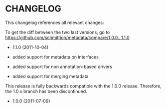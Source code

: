 CHANGELOG
=========

This changelog references all relevant changes:

To get the diff between the two last versions, go to 
https://github.com/schmittjoh/metadata/compare/1.0.0...1.1.0

* 1.1.0 (2011-10-04)

 * added support for metadata on interfaces
 * added support for non annotation-based drivers
 * added support for merging metadata

This release is fully backwards compatible with the 1.0.0 release. Therefore,
the 1.0.x branch has been discontinued.

* 1.0.0 (2011-07-09)
